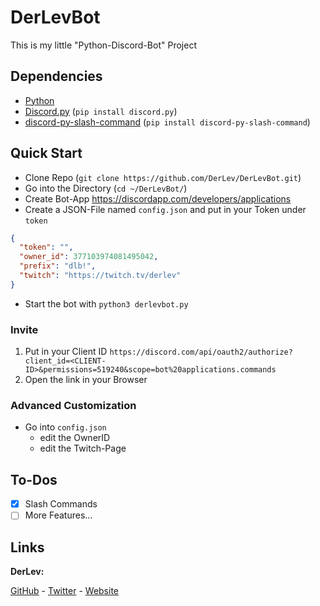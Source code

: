 # DerLevBot
This is my little "Python-Discord-Bot" Project

## Dependencies
- [Python](https://www.python.org/downloads/)
- [Discord.py](https://pypi.org/project/discord.py/) (`pip install discord.py`)
- [discord-py-slash-command](https://pypi.org/project/discord-py-slash-command/) (`pip install discord-py-slash-command`)

## Quick Start
- Clone Repo (`git clone https://github.com/DerLev/DerLevBot.git`)
- Go into the Directory (`cd ~/DerLevBot/`)
- Create Bot-App https://discordapp.com/developers/applications
- Create a JSON-File named `config.json` and put in your Token under `token`
```json
{
  "token": "",
  "owner_id": 377103974081495042,
  "prefix": "dlb!",
  "twitch": "https://twitch.tv/derlev"
}
```
- Start the bot with `python3 derlevbot.py`

### Invite

1. Put in your Client ID `https://discord.com/api/oauth2/authorize?client_id=<CLIENT-ID>&permissions=519240&scope=bot%20applications.commands`
2. Open the link in your Browser

### Advanced Customization

- Go into `config.json`
  - edit the OwnerID
  - edit the Twitch-Page

## To-Dos

- [x] Slash Commands
- [ ] More Features...

## Links

**DerLev:**

[GitHub](https://derlev.github.io/) - [Twitter](https://twitter.com/_derlev_) - [Website](https://mc-mineserver.de/)
